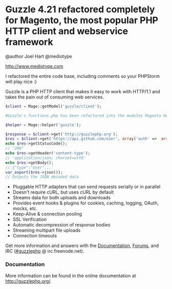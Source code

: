Guzzle 4.21 refactored completely for Magento, the most popular PHP HTTP client and webservice framework
================================================
@author Joel Hart @mediotype

http://www.mediotype.com

I refactored the entire code base, including comments so your PHPStorm will play nice :)

Guzzle is a PHP HTTP client that makes it easy to work with HTTP/1.1 and takes
the pain out of consuming web services.

```php
$client = Mage::getModel('guzzle/client');

#Guzzle's functions.php has been refactored into the modules Magento Helper

$helper = Mage::helper('guzzle');

$response = $client->get('http://guzzlephp.org');
$res = $client->get('https://api.github.com/user', array('auth' =>  array('user', 'pass')));
echo $res->getStatusCode();
// "200"
echo $res->getHeader('content-type');
// 'application/json; charset=utf8'
echo $res->getBody();
// {"type":"User"...'
var_export($res->json());
// Outputs the JSON decoded data
```

- Pluggable HTTP adapters that can send requests serially or in parallel
- Doesn't require cURL, but uses cURL by default
- Streams data for both uploads and downloads
- Provides event hooks & plugins for cookies, caching, logging, OAuth, mocks,
  etc.
- Keep-Alive & connection pooling
- SSL Verification
- Automatic decompression of response bodies
- Streaming multipart file uploads
- Connection timeouts

Get more information and answers with the
[Documentation](http://guzzlephp.org/),
[Forums](https://groups.google.com/forum/?hl=en#!forum/guzzle),
and IRC ([#guzzlephp](irc://irc.freenode.net/#guzzlephp) @ irc.freenode.net).

### Documentation

More information can be found in the online documentation at
http://guzzlephp.org/.